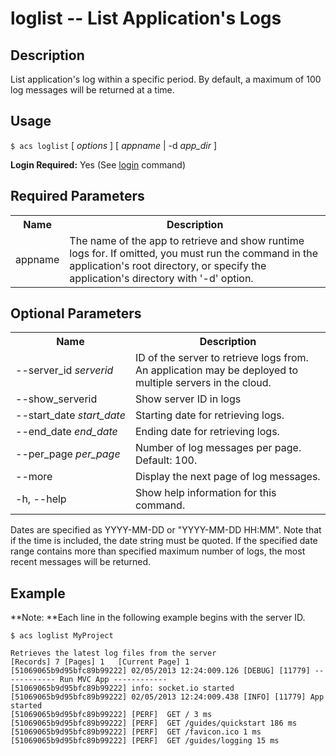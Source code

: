 
# loglist -- List Application's Logs

## Description

List application's log within a specific period. By default, a maximum of 100
log messages will be returned at a time.

## Usage

`$ acs loglist` [ _options_ ] [ _appname_ | -d _app_dir_ ]

**Login Required:** Yes (See [login](#!/guide/node_cli_login) command)

## Required Parameters

<table class="doc-table">
    <tbody> 
        <tr>
            <th>Name</th>
            <th>Description</th>
        </tr>
        <tr>
            <td>appname</td>
            <td>The name of the app to retrieve and show runtime logs for. If omitted, you must run the command in the application's root directory,
                 or specify the application's directory with '-d' option.</td>
        </tr>
    </tbody>
</table>
        
## Optional Parameters
            
<table class="doc-table">
    <tbody>
        <tr>
            <th>Name</th>
            <th>Description</th>
        </tr>
        <tr>
            <td nowrap>--server_id <i>serverid</i></td>
            <td>ID of the server to retrieve logs from. An application may be deployed to multiple servers in the cloud.</td>
        </tr>
        <tr>
            <td nowrap>--show_serverid</td>
            <td>Show server ID in logs</td>
        </tr>
        <tr>
            <td nowrap>--start_date <i>start_date</i></td>
            <td>Starting date for retrieving logs.</td>
        </tr>
        <tr>
            <td>--end_date <i>end_date</i></td>
            <td>Ending date for retrieving logs.</td>
        </tr>
        <tr>
            <td>--per_page <i>per_page</i></td>
            <td>Number of log messages per page. Default: 100.</td>
        </tr>
        <tr>
            <td nowrap>--more</td>
            <td>Display the next page of log messages.</td>
        </tr>
        <tr>
            <td>-h, --help</td>
            <td>Show help information for this command.</td>
        </tr>
    </tbody>
</table>

Dates are specified as YYYY-MM-DD or "YYYY-MM-DD HH:MM". Note that if the time
is included, the date string must be quoted. If the specified date range
contains more than specified maximum number of logs, the most recent messages
will be returned.

## Example

**Note: **Each line in the following example begins with the server ID.
    
    
    $ acs loglist MyProject
    
    Retrieves the latest log files from the server
    [Records] 7	[Pages] 1	[Current Page] 1
    [51069065b9d95bfc89b99222] 02/05/2013 12:24:009.126 [DEBUG] [11779] ------------ Run MVC App ------------
    [51069065b9d95bfc89b99222] info: socket.io started
    [51069065b9d95bfc89b99222] 02/05/2013 12:24:009.438 [INFO] [11779] App started
    [51069065b9d95bfc89b99222] [PERF]  GET / 3 ms
    [51069065b9d95bfc89b99222] [PERF]  GET /guides/quickstart 186 ms
    [51069065b9d95bfc89b99222] [PERF]  GET /favicon.ico 1 ms
    [51069065b9d95bfc89b99222] [PERF]  GET /guides/logging 15 ms
    
